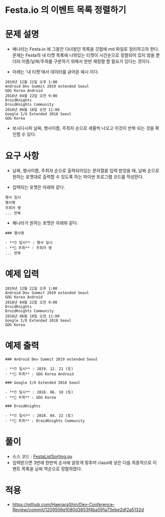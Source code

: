 Festa.io 의 이벤트 목록 정렬하기
===================================

# 문제 설명

- 해나라는 Festa.io 에 그동안 다녀왔던 목록을 깃헙에 md 파일로 정리하고자 한다. 문제는 Festa의 내 티켓 목록에 나와있는 티켓이 시간순으로 정렬되어 있지 않을 뿐더러 이름/날짜/주최를 구분하기 위해서 한번 재정렬 할 필요가 있다는 것이다.

- 아래는 '내 티켓'에서 데이터를 긁어온 예시 이다.

```
2019년 12월 21일 오후 1:00
Android Dev Summit 2019 extended Seoul
GDG Korea Android
2018년 04월 22일 오전 9:00
DroidKnights
DroidKnights Community
2018년 06월 10일 오전 11:00
Google I/O Extended 2018 Seoul
GDG Korea
```

- 보시다시피 날짜, 행사이름, 주최자 순으로 세줄씩 나오고 이것이 반복 되는 것을 확인할 수 있다.
 
# 요구 사항

- 날짜, 행사이름, 주최자 순으로 출력되어있는 문자열을 입력 받았을 때, 날짜 순으로 원하는 포맷대로 출력할 수 있도록 하는 파이썬 프로그램 코드를 작성한다.

- 입력되는 포맷은 아래와 같다.
```
행사 일시
행사명
주최자 명
... 반복
```

- 해나라가 원하는 포맷은 아래와 같다.
```
### 행사명

- **⏰ 일시** : 행사 일시
- **💁 주최** : 주최자 명
... 반복
```

# 예제 입력

```
2019년 12월 21일 오후 1:00
Android Dev Summit 2019 extended Seoul
GDG Korea Android
2018년 04월 22일 오전 9:00
DroidKnights
DroidKnights Community
2018년 06월 10일 오전 11:00
Google I/O Extended 2018 Seoul
GDG Korea
```

# 예제 출력

```
### Android Dev Summit 2019 extended Seoul

- **⏰ 일시** : 2019. 12. 21 (토)
- **💁 주최** : GDG Korea Android

### Google I/O Extended 2018 Seoul

- **⏰ 일시** : 2018. 06. 10 (토)
- **💁 주최** : GDG Korea

### DroidKnights

- **⏰ 일시** : 2018. 04. 22 (토)
- **💁 주최** : DroidKnights Community
```

# 풀이

- 소스 코드 : [FestaListSorting.py](FestaListSorting.py)
- 입력받으면 3번에 한번씩 순서에 알맞게 맞추어 class에 넣은 다음 최종적으로 이벤트 목록을 날짜 역순으로 정렬하였다.

# 적용

- https://github.com/HaenaraShin/Dev-Conference-Review/commit/1209506e1080d3853f4ba591a73ebe2df2a5132d